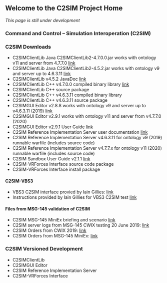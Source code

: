 ## Welcome to the C2SIM Project Home

_This page is still under development_

### Command and Control – Simulation Interoperation (C2SIM)

### C2SIM Downloads
- C2SIMClientLib Java C2SIMClientLib2-4.7.0.0.jar works with ontology v11 and server from 4.7.7.0 [link](https://github.com/OpenC2SIM/OpenC2SIM.github.io/blob/master/C2SIMClientLib2-4.7.0.0.jar)
- C2SIMClientLib Java C2SIMClientLib2-4.5.2.jar works with ontology v9 and server up to 4.6.3.11 [link](https://github.com/OpenC2SIM/OpenC2SIM.github.io/blob/master/C2SIMClientLib2-4.5.2.jar)
- C2SIMClientLib v4.5.2 JavaDoc [link](https://github.com/OpenC2SIM/OpenC2SIM.github.io/blob/master/BMLClientLib_JavaDoc.zip)
- C2SIMClientLib C++ v4.7.0.0 compiled binary library [link](https://github.com/OpenC2SIM/OpenC2SIM.github.io/blob/master/C%2B%2BC2SIMClientLibBinaryv4.7.0.0.zip)
- C2SIMClientLib C++ source package
- C2SIMClientLib C++ v4.6.3.11 compiled binary library
- C2SIMClientLib C++ v4.6.3.11 source package
- C2SIMGUI Editor v2.8.8 works with ontology v9 and server up to v4.6.3.11 (2019) [link](https://github.com/OpenC2SIM/OpenC2SIM.github.io/blob/master/downloads/C2SIMGUIv2.8.8.zip)
- C2SIMGUI Editor v2.9.1 works with ontology v11 and server from v4.7.7.0 (2020)
- C2SIMGUI Editor v2.9.1 User Guide [link](https://github.com/OpenC2SIM/OpenC2SIM.github.io/blob/master/C2SIMGUI_User_Guide_v2.9.1.pdf)
- C2SIM Reference Implementation Server user documentation [link](https://github.com/OpenC2SIM/OpenC2SIM.github.io/blob/master/C%2B%2BC2SIMClientLibBinaryv4.7.0.0.zip)
- C2SIM Reference Implementation Server v4.6.3.11 for ontology v9 (2019) runnable warfile (includes source code)
- C2SIM Reference Implementation Server v4.7.7.x for ontology v11 (2020) runnable warfile (includes source code)
- C2SIM Sandbox User Guide v2.1.1 [link](https://github.com/OpenC2SIM/OpenC2SIM.github.io/blob/master/C2SIM%20SandBox%20User%20Guide%20v2.1.1.pdf)
- C2SIM-VRForces Interface source code package
- C2SIM-VRForces Interface install package
#### C2SIM-VBS3
- VBS3 C2SIM interface provied by Iain Gillies:
    [link](https://github.com/OpenC2SIM/OpenC2SIM.github.io/blob/master/VBS3_C2Sim.zip)
- Instructions provided by Iain Gillies for VBS3 C2SIM test
    [link](https://github.com/OpenC2SIM/OpenC2SIM.github.io/blob/master/c2sim-test.Intro.zip)
#### Files from MSG-145 validation of C2SIM
- C2SIM MSG-145 MiniEx briefing and scenario [link](https://github.com/OpenC2SIM/OpenC2SIM.github.io/blob/master/C2SIM_CAX_Forum_2019.pdf)
- C2SIM server logs from MSG-145 CWIX testing 20 June 2019:
    [link](https://github.com/OpenC2SIM/OpenC2SIM.github.io/blob/master/MSG-145_CWIX2019_serverlogs.zip)
- C2SIM Orders from CWIX 2019:
    [link](https://github.com/OpenC2SIM/OpenC2SIM.github.io/blob/master/OrdersCWIX2019-rev1.zip)
- C2SIM Orders from MSG-145 MiniEx:
    [link](https://github.com/OpenC2SIM/OpenC2SIM.github.io/blob/master/OrdersMiniEx.zip)

### C2SIM Versioned Development
- C2SIMClientLib
- C2SIMGUI Editor
- C2SIM Reference Implementation Server
- C2SIM-VRForces Interface
